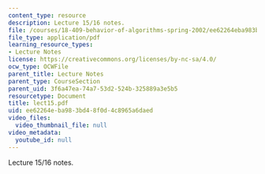 ```yaml
---
content_type: resource
description: Lecture 15/16 notes.
file: /courses/18-409-behavior-of-algorithms-spring-2002/ee62264eba983bd48f0d4c8965a6daed_lect15.pdf
file_type: application/pdf
learning_resource_types:
- Lecture Notes
license: https://creativecommons.org/licenses/by-nc-sa/4.0/
ocw_type: OCWFile
parent_title: Lecture Notes
parent_type: CourseSection
parent_uid: 3f6a47ea-74a7-53d2-524b-325889a3e5b5
resourcetype: Document
title: lect15.pdf
uid: ee62264e-ba98-3bd4-8f0d-4c8965a6daed
video_files:
  video_thumbnail_file: null
video_metadata:
  youtube_id: null
---
```

Lecture 15/16 notes.